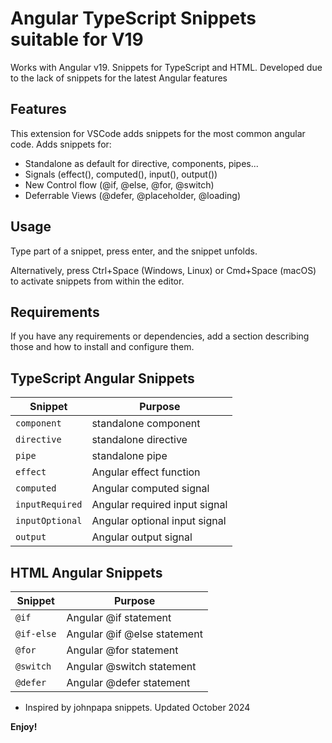 # Angular TypeScript Snippets suitable for V19

Works with Angular v19. Snippets for TypeScript and HTML.
Developed due to the lack of snippets for the latest Angular features

## Features

This extension for VSCode adds snippets for the most common angular code. Adds snippets for:

- Standalone as default for directive, components, pipes...
- Signals (effect(), computed(), input(), output())
- New Control flow (@if, @else, @for, @switch)
- Deferrable Views (@defer, @placeholder, @loading)

## Usage

Type part of a snippet, press enter, and the snippet unfolds.

Alternatively, press Ctrl+Space (Windows, Linux) or Cmd+Space (macOS) to activate snippets from within the editor.

## Requirements

If you have any requirements or dependencies, add a section describing those and how to install and configure them.

## TypeScript Angular Snippets

| Snippet         | Purpose                                |
|-----------------|---------------------------------------|
| `component`     | standalone component                  |
| `directive`     | standalone directive                  |
| `pipe`          | standalone pipe                       |
| `effect`        | Angular effect function               |
| `computed`      | Angular computed signal               |
| `inputRequired` | Angular required input signal         |
| `inputOptional` | Angular optional input signal         |
| `output`        | Angular output signal                 |

## HTML Angular Snippets

| Snippet    | Purpose                         |
|------------|--------------------------------|
| `@if`      | Angular @if statement           |
| `@if-else` | Angular @if @else statement     |
| `@for`     | Angular @for statement          |
| `@switch`  | Angular @switch statement       |
| `@defer`   | Angular @defer statement        |





- Inspired by johnpapa snippets. Updated October 2024

**Enjoy!**
